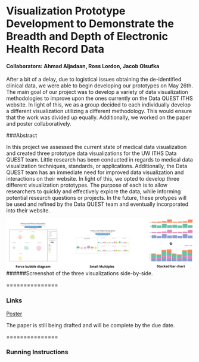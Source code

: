 Visualization Prototype Development to Demonstrate the Breadth and Depth of Electronic Health Record Data 
===============
#### Collaborators: Ahmad Aljadaan, Ross Lordon, Jacob Olsufka

After a bit of a delay, due to logistical issues obtaining the de-identified clinical data, we were able to begin developing our prototypes on May 26th. The main goal of our project was to develop a variety of data visualization methodologies to improve upon the ones currently on the Data QUEST ITHS website. In light of this, we as a group decided to each individually develop a different visualization utilizing a different methodology. This would ensure that the work was divided up equally. Additionally, we worked on the paper and poster collaboratively. 

###Abstract

In this project we assessed the current state of medical data visualization and created three prototype data visualizations for the UW ITHS Data QUEST team. Little research has been conducted in regards to medical data visualization techniques, standards, or applications. Additionally, the Data QUEST team has an immediate need for improved data visualization and interactions on their website. In light of this, we opted to develop three different visualization prototypes. The purpose of each is to allow researchers to quickly and effectively explore the data, while informing potential research questions or projects. In the future, these protypes will be used and refined by the Data QUEST team and eventually incorporated into their website.

![Overview](overview.png)
######Screenshot of the three visualizations side-by-side.

===============
### Links
[Poster](https://github.com/CSE512-15S/fp-aljadaan-rlordon-olsufj/blob/master/Poster-Big.png)

The paper is still being drafted and will be complete by the due date.

===============
### Running Instructions


